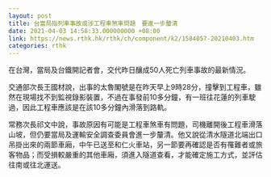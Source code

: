 ```yaml
---
layout: post
title: 台當局指列車事故或涉工程車煞車問題　要進一步釐清
date: 2021-04-03 14:58:33.000000000 +08:00
link: https://news.rthk.hk/rthk/ch/component/k2/1584057-20210403.htm
categories: rthk
---
```


在台灣，當局及台鐵開記者會，交代昨日釀成50人死亡列車事故的最新情況。

交通部次長王國材說，出事的太魯閣號是在昨天早上9時28分，撞擊到工程車，雖然在現場找不到監視錄影裝置，不過在事發前10多分鐘，有一班往花蓮的列車駛過，因此工程車應該是在該10多分鐘內滑落到路軌。

常務次長祁文中說，事故原因有可能是工程車煞車有問題，司機離開後工程車滑落山坡，但仍要當局及運輸安全調查委員會進一步釐清。他又說從清水隧道北端出口吊掛出來的兩節車廂，中午已送至和仁火車站，另一節要再確認是否有罹難者或旅客物品；而受損較嚴重的其他車廂，須進入隧道查看，才能確定施工方式，並評估往南或往北運送。
